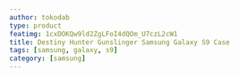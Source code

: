 ```yaml
---
author: tokodab
type: product
featimg: 1cxDOKQw9ld2ZgLFoI4dQOm_U7czL2cW1
title: Destiny Hunter Gunslinger Samsung Galaxy S9 Case
tags: [samsung, galaxy, s9]
category: [samsung]
---
```

